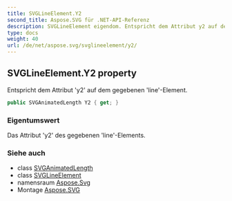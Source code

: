 ```yaml
---
title: SVGLineElement.Y2
second_title: Aspose.SVG für .NET-API-Referenz
description: SVGLineElement eigendom. Entspricht dem Attribut y2 auf dem gegebenen lineElement.
type: docs
weight: 40
url: /de/net/aspose.svg/svglineelement/y2/
---
```

## SVGLineElement.Y2 property

Entspricht dem Attribut 'y2' auf dem gegebenen 'line'-Element.

```csharp
public SVGAnimatedLength Y2 { get; }
```

### Eigentumswert

Das Attribut 'y2' des gegebenen 'line'-Elements.

### Siehe auch

* class [SVGAnimatedLength](../../../aspose.svg.datatypes/svganimatedlength/)
* class [SVGLineElement](../)
* namensraum [Aspose.Svg](../../svglineelement/)
* Montage [Aspose.SVG](../../../)


